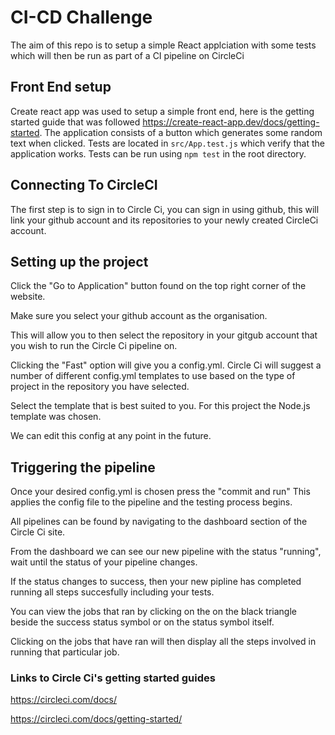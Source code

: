 # CI-CD Challenge

The aim of this repo is to setup a simple React applciation with some tests which will then be run as part of a CI pipeline on CircleCi

## Front End setup 

Create react app was used to setup a simple front end, here is the getting started guide that was followed https://create-react-app.dev/docs/getting-started. 
The application consists of a button which generates some random text when clicked. 
Tests are located in `src/App.test.js` which verify that the application works. Tests can be run using `npm test` in the root directory.

## Connecting To CircleCI
The first step is to sign in to Circle Ci, you can sign in using github, this will link your github account and its repositories to your newly created CircleCi account. 

## Setting up the project

Click the "Go to Application" button found on the top right corner of the website. 

Make sure you select your github account as the organisation.

This will allow you to then select the repository in your gitgub account that you wish to run the Circle Ci pipeline on. 

Clicking the "Fast" option will give you a config.yml. Circle Ci will suggest a number of different config.yml templates to use based on the type of project in the repository you have selected.  

Select the template that is best suited to you. For this project the Node.js template was chosen.

We can edit this config at any point in the future.

## Triggering the pipeline

Once your desired config.yml is chosen press the "commit and run"
This applies the config file to the pipeline and the testing process begins.

All pipelines can be found by navigating to the dashboard section of the Circle Ci site.

From the dashboard we can see our new pipeline with the status "running", wait until the status of your pipeline changes.

If the status changes to success, then your new pipline has completed running all steps succesfully including your tests. 

You can view the jobs that ran by clicking on the on the black triangle beside the success status symbol or on the status symbol itself.  

Clicking on the jobs that have ran will then display all the steps involved in running that particular job.


### Links to Circle Ci's getting started guides

https://circleci.com/docs/

https://circleci.com/docs/getting-started/